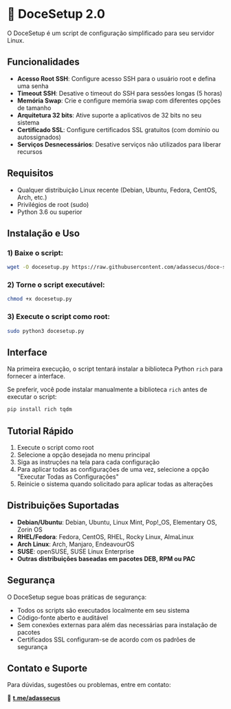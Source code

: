 # 🍬 DoceSetup 2.0

O DoceSetup é um script de configuração simplificado para seu servidor Linux.

## Funcionalidades

- **Acesso Root SSH**: Configure acesso SSH para o usuário root e defina uma senha
- **Timeout SSH**: Desative o timeout do SSH para sessões longas (5 horas)
- **Memória Swap**: Crie e configure memória swap com diferentes opções de tamanho
- **Arquitetura 32 bits**: Ative suporte a aplicativos de 32 bits no seu sistema
- **Certificado SSL**: Configure certificados SSL gratuitos (com domínio ou autossignados)
- **Serviços Desnecessários**: Desative serviços não utilizados para liberar recursos

## Requisitos

- Qualquer distribuição Linux recente (Debian, Ubuntu, Fedora, CentOS, Arch, etc.)
- Privilégios de root (sudo)
- Python 3.6 ou superior

## Instalação e Uso

### 1) Baixe o script:

```bash
wget -O docesetup.py https://raw.githubusercontent.com/adassecus/doce-setup-linux/main/docesetup.py
```

### 2) Torne o script executável:

```bash
chmod +x docesetup.py
```

### 3) Execute o script como root:

```bash
sudo python3 docesetup.py
```

## Interface

Na primeira execução, o script tentará instalar a biblioteca Python `rich` para fornecer a interface.

Se preferir, você pode instalar manualmente a biblioteca `rich` antes de executar o script:

```bash
pip install rich tqdm
```

## Tutorial Rápido

1. Execute o script como root
2. Selecione a opção desejada no menu principal
3. Siga as instruções na tela para cada configuração
4. Para aplicar todas as configurações de uma vez, selecione a opção "Executar Todas as Configurações"
5. Reinicie o sistema quando solicitado para aplicar todas as alterações

## Distribuições Suportadas

- **Debian/Ubuntu**: Debian, Ubuntu, Linux Mint, Pop!_OS, Elementary OS, Zorin OS
- **RHEL/Fedora**: Fedora, CentOS, RHEL, Rocky Linux, AlmaLinux
- **Arch Linux**: Arch, Manjaro, EndeavourOS
- **SUSE**: openSUSE, SUSE Linux Enterprise
- **Outras distribuições baseadas em pacotes DEB, RPM ou PAC**

## Segurança

O DoceSetup segue boas práticas de segurança:
- Todos os scripts são executados localmente em seu sistema
- Código-fonte aberto e auditável
- Sem conexões externas para além das necessárias para instalação de pacotes
- Certificados SSL configuram-se de acordo com os padrões de segurança

## Contato e Suporte

Para dúvidas, sugestões ou problemas, entre em contato:

📩 **[t.me/adassecus](https://t.me/adassecus)**
